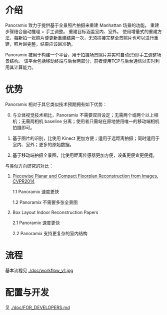 介绍
========

Panoramix 致力于提供基于全景照片拍摄来重建 Manhattan 场景的功能。
重建步骤结合自动推理 + 手工调整。
重建目标涵盖室内、室外。
使用增量式的重建方法，每新拍一张照片便更新重建结果一次，无须拼接完整全景照片也可以进行重建，照片越完整，结果应该越准确。

Panoramix 被用于构建一个平台，用于拍摄场景照片并实时自动识别/手工调整场景结构。
该平台包括移动终端与后台两部分，前者使用TCP与后台通信以实时利用其计算能力。


优势
========

Panoramix 相对于其它类似技术预期拥有如下优势：

0. 与立体视觉技术相比，Panoramix 不需要双目设定；无需两个或两个以上相机；无需两相机 baseline 分离；使用者只需站在原地使用唯一的移动端相机拍摄即可。

1. 基于图片的识别，比使用 Kinect 更加方便；适用于远距离拍摄；同时适用于室内、室外；更多的原始数据。

2. 基于移动端拍摄全景图，比使用距离传感器更加方便，设备更便宜更便捷。

与类似方向研究的对比：

1. [Piecewise Planar and Compact Floorplan Reconstruction from Images, CVPR2014](http://www.andrew.cmu.edu/user/rcabral/CabralFurukawaCVPR2014.pdf)

    1.1 Panoramix 速度更快

    1.2 Panoramix 不需要多张全景图

2. Box Layout Indoor Reconstruction Papers

    2.1 Panoramix 速度更快

    2.2 Panoramix 支持更复杂的室内结构



流程
========

基本流程见 [./doc/workflow_v1.jpg](https://github.com/YANG-H/Panoramix/blob/develop/doc/workflow_v1.jpg)


配置与开发
==============

见 [./doc/FOR_DEVELOPERS.md](https://github.com/YANG-H/Panoramix/blob/develop/doc/FOR_DEVELOPERS.md)

